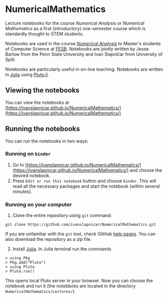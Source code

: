# NumericalMathematics

Lecture notebooks for the course _Numerical Analysis_ or _Numerical Mathematics_ as a first (introductory) one-semester course which is standardly thought to STEM students.

Notebooks are used in the course
  _[Numerical Analysis](https://nastava.fesb.unist.hr/nastava/predmeti/8183)_ to Master's students of Computer Science at [FESB](https://www.fesb.unist.hr/).
  Notebooks are jointly written by Jesse Barlow from the Penn State University and Ivan Slapničar from University of Split.  

Notebooks are particularly useful in on-line teaching. Notebooks are written in [Julia](https://julialang.org) using [Pluto.jl](https://github.com/fonsp/Pluto.jl).

## Viewing the notebooks

You can view the notebooks at [https://ivanslapnicar.github.io/NumericalMathematics/](https://ivanslapnicar.github.io/NumericalMathematics/)

## Running the notebooks

You can run the notebooks in two ways:

### Running on `binder`

1. Go to [https://ivanslapnicar.github.io/NumericalMathematics/](https://ivanslapnicar.github.io/NumericalMathematics/) and choose the desired notebook.
2. Press `Edit or run this notebook` button and choose `binder`. This will read all the necessary packages and start the notebook (within several minutes).

### Running on your computer

1. Clone the entire repository using `git` command:
```
git clone https://github.com/ivanslapnicar/NumericalMathematics.git
```
If you are unfamiliar with the `git` tool, check GitHub [help pages](https://help.github.com/articles/set-up-git/). You can also download the repository as a zip file.

2. Install [Julia](https://julialang.org/downloads/). In Julia terminal run the commands
```
> using Pkg
> Pkg.add("Pluto")
> using Pluto
> Pluto.run()
```
This opens local Pluto server in your browser. Now you can choose the notebook and run it
(the notebboks are located in the directory `NumericalMathematics/Lectures/`).
